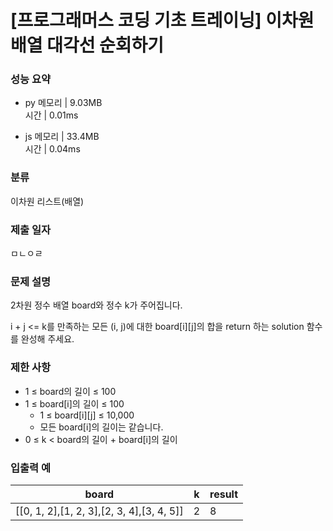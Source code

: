 # [프로그래머스 코딩 기초 트레이닝] 이차원 배열 대각선 순회하기

### 성능 요약

- py
  메모리 | 9.03MB  
  시간 | 0.01ms

- js
  메모리 | 33.4MB  
  시간 | 0.04ms

### 분류

이차원 리스트(배열)

### 제출 일자

ㅁㄴㅇㄹ

### 문제 설명

2차원 정수 배열 board와 정수 k가 주어집니다.

i + j <= k를 만족하는 모든 (i, j)에 대한 board[i][j]의 합을 return 하는 solution 함수를 완성해 주세요.

### 제한 사항

- 1 ≤ board의 길이 ≤ 100
- 1 ≤ board[i]의 길이 ≤ 100
  - 1 ≤ board[i][j] ≤ 10,000
  - 모든 board[i]의 길이는 같습니다.
- 0 ≤ k < board의 길이 + board[i]의 길이

### 입출력 예

| board                                     | k   | result |
| ----------------------------------------- | --- | ------ |
| [[0, 1, 2],[1, 2, 3],[2, 3, 4],[3, 4, 5]] | 2   | 8      |
